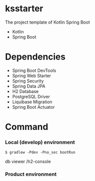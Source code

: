 # ksstarter
The project template of Kotlin Spring Boot

- Kotlin 
- Spring Boot

# Dependencies
- Spring Boot DevTools
- Spring Web Starter
- Spring Security
- Spring Data JPA
- H2 Database
- PostgreSQL Driver
- Liquibase Migration
- Spring Boot Actuator

# Command

### Local (develop) environment

```
$ gradlew -Pdev -Pno_sec bootRun
```

db viewer /h2-console

### Product environment
